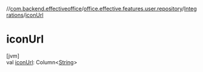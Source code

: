 //[com.backend.effectiveoffice](../../../index.md)/[office.effective.features.user.repository](../index.md)/[Integrations](index.md)/[iconUrl](icon-url.md)

# iconUrl

[jvm]\
val [iconUrl](icon-url.md): Column&lt;[String](https://kotlinlang.org/api/latest/jvm/stdlib/kotlin/-string/index.html)&gt;

